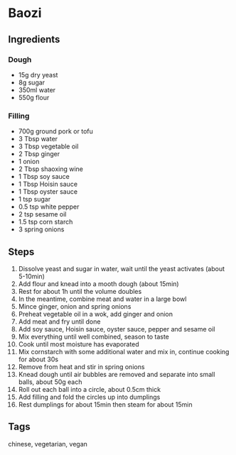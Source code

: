 # Baozi

## Ingredients

### Dough 

* 15g dry yeast 
* 8g sugar 
* 350ml water 
* 550g flour

### Filling 

* 700g ground pork or tofu
* 3 Tbsp water 
* 3 Tbsp vegetable oil 
* 2 Tbsp ginger 
* 1 onion
* 2 Tbsp shaoxing wine 
* 1 Tbsp soy sauce 
* 1 Tbsp Hoisin sauce 
* 1 Tbsp oyster sauce
* 1 tsp sugar 
* 0.5 tsp white pepper 
* 2 tsp sesame oil 
* 1.5 tsp corn starch 
* 3 spring onions

## Steps

1. Dissolve yeast and sugar in water, wait until the yeast activates (about 5-10min)
2. Add flour and knead into a mooth dough (about 15min)
3. Rest for about 1h until the volume doubles
4. In the meantime, combine meat and water in a large bowl
5. Mince ginger, onion and spring onions 
5. Preheat vegetable oil in a wok, add ginger and onion
6. Add meat and fry until done 
7. Add soy sauce, Hoisin sauce, oyster sauce, pepper and sesame oil 
8. Mix everything until well combined, season to taste
9. Cook until most moisture has evaporated
10. Mix cornstarch with some additional water and mix in, continue cooking for about 30s
11. Remove from heat and stir in spring onions
12. Knead dough until air bubbles are removed and separate into small balls, about 50g each
13. Roll out each ball into a circle, about 0.5cm thick 
14. Add filling and fold the circles up into dumplings
15. Rest dumplings for about 15min then steam for about 15min

## Tags
chinese, vegetarian, vegan
